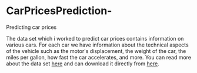 # CarPricesPrediction-
Predicting car prices

The data set which i worked to predict car prices contains information on various cars. For each car we have information about the technical aspects of the vehicle such as the motor's displacement, the weight of the car, the miles per gallon, how fast the car accelerates, and more. You can read more about the data set [here](https://archive.ics.uci.edu/ml/datasets/automobile)  and can download it directly from [here](https://archive.ics.uci.edu/ml/machine-learning-databases/autos/imports-85.data).


